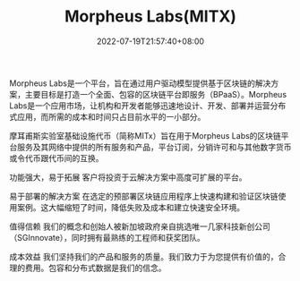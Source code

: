 ﻿---
weight: 
title: "Morpheus Labs(MITX)"
description: "Morpheus Labs是一个平台，旨在通过用户驱动模型提供基于区块链的解决方案，主要目标是打造一个全面、包容的区块链平台即服务（BPaaS）"
date: 2022-07-19T21:57:40+08:00
lastmod: 2022-07-19T16:45:40+08:00
draft: false
authors: ["seven"]
featuredImage: "morpheus-labsmitx.webp"
link: "https://www.morpheuslabs.io/"
tags: ["数字代币","Morpheus Labs(MITX)"]
categories: ["navigation"]
navigation: ["数字代币"]
lightgallery: true
toc: true
pinned: false
recommend: false
recommend1: false
---
Morpheus Labs是一个平台，旨在通过用户驱动模型提供基于区块链的解决方案，主要目标是打造一个全面、包容的区块链平台即服务（BPaaS）。Morpheus Labs是一个应用市场，让机构和开发者能够迅速地设计、开发、部署并运营分布式应用，而所需的成本和时间只占目前水平的一小部分。

摩耳甫斯实验室基础设施代币（简称MITx）旨在用于Morpheus Labs的区块链平台服务及其网络中提供的所有服务和产品，平台订阅，分销许可和与其他数字货币或令代币跟代币间的互换。

功能强大，易于拓展
客户将投资于云解决方案中高度可扩展的平台。

易于部署的解决方案
在选定的预部署区块链应用程序上快速构建和验证区块链使用案例。这大幅缩短了时间，降低失败及成本和建立快速安全环境。

值得信赖
我们的概念和创始人被新加坡政府亲自挑选唯一几家科技新创公司（SGInnovate），同时拥有最熟练的工程师和获奖团队。

成本效益
我们坚持我们的产品和服务的质量。我们致力于为您提供有价值的，合理的费用。包容和分布式数据是我们的信念。